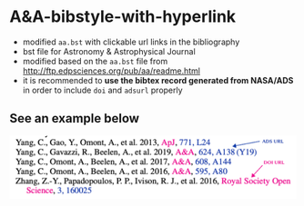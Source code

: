 # A&A-bibstyle-with-hyperlink
- modified `aa.bst` with clickable url links in the bibliography
- bst file for Astronomy & Astrophysical Journal
- modified based on the `aa.bst` file from http://ftp.edpsciences.org/pub/aa/readme.html
- it is recommended to **use the bibtex record generated from NASA/ADS** in order to include `doi` and `adsurl` properly

## See an example below

![example](./example.png)
